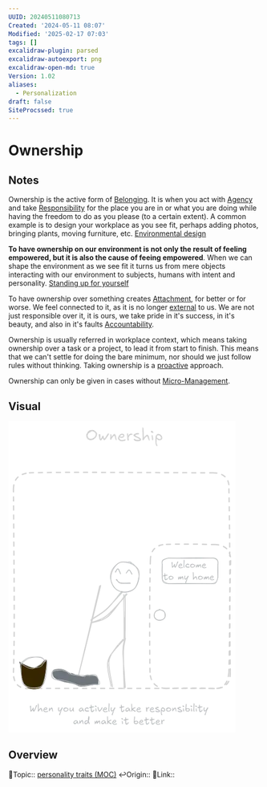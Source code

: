 ```yaml
---
UUID: 20240511080713
Created: '2024-05-11 08:07'
Modified: '2025-02-17 07:03'
tags: []
excalidraw-plugin: parsed
excalidraw-autoexport: png
excalidraw-open-md: true
Version: 1.02
aliases:
  - Personalization
draft: false
SiteProcssed: true
---
```


# Ownership

## Notes

Ownership is the active form of [Belonging](/notes/inclusion.md). It is when you act with [Agency](/notes/agency.md) and take [Responsibility](/notes/responsibility.md) for the place you are in or what you are doing while having the freedom to do as you please (to a certain extent). A common example is to design your workplace as you see fit, perhaps adding photos, bringing plants, moving furniture, etc. [Environmental design](/notes/nudge.md)

**To have ownership on our environment is not only the result of feeling empowered, but it is also the cause of feeing empowered**. When we can shape the environment as we see fit it turns us from mere objects interacting with our environment to subjects, humans with intent and personality. [Standing up for yourself](/notes/standing-up-for-yourself.md)

To have ownership over something creates [Attachment](/notes/attachment.md), for better or for worse. We feel connected to it, as it is no longer [external](/notes/alienation.md) to us. We are not just responsible over it, it is ours, we take pride in it's success, in it's beauty, and also in it's faults [Accountability](/notes/accountability.md).

Ownership is usually referred in workplace context, which means taking ownership over a task or a project, to lead it from start to finish. This means that we can't settle for doing the bare minimum, nor should we just follow rules without thinking. Taking ownership is a [proactive](/notes/proactiveness.md) approach.

Ownership can only be given in cases without [Micro-Management](/notes/micro-management.md).

## Visual

![Ownership.webp](/notes/ownership.webp)

## Overview
🔼Topic:: [personality traits (MOC)](/mocs/personality-traits-moc.md)
↩️Origin::
🔗Link::

